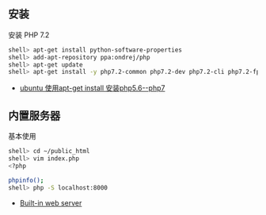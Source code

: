 ## 安装

安装 PHP 7.2

```sh
shell> apt-get install python-software-properties
shell> add-apt-repository ppa:ondrej/php
shell> apt-get update
shell> apt-get install -y php7.2-common php7.2-dev php7.2-cli php7.2-fpm php-pear php7.2-xml
```

- [ubuntu 使用apt-get install 安装php5.6--php7](https://www.cnblogs.com/phpzhou/p/6288762.html)

## 内置服务器

基本使用

```sh
shell> cd ~/public_html
shell> vim index.php
<?php

phpinfo();
shell> php -S localhost:8000
```

- [Built-in web server](http://docs.php.net/manual/da/features.commandline.webserver.php)
